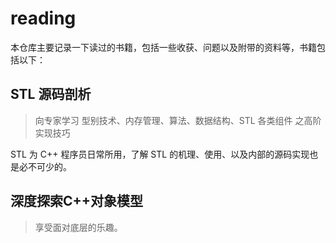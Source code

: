 # reading

本仓库主要记录一下读过的书籍，包括一些收获、问题以及附带的资料等，书籍包括以下：

## STL 源码剖析

> 向专家学习 型别技术、内存管理、算法、数据结构、STL 各类组件 之高阶实现技巧

STL 为 C++ 程序员日常所用，了解 STL 的机理、使用、以及内部的源码实现也是必不可少的。

## 深度探索C++对象模型

> 享受面对底层的乐趣。

